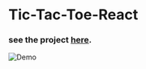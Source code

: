 # Tic-Tac-Toe-React

### see the project [here](https://resplendent-cranachan-0a39b3.netlify.app/).

![Demo](https://user-images.githubusercontent.com/46050946/187080206-a269eeaa-8263-45cf-b09d-aa45db3d87d6.png)

